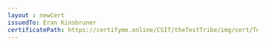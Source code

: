 ```yaml
--- 
layout : newCert 
issuedTo: Eran Kinsbruner
certificatePath: https://certifyme.online/CSIT/theTestTribe/img/cert/TestFlix/EranKinsbruner_0f7ff.png
--- 
```

